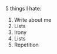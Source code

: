 <!---
T4I644noM3/T4I644noM3 is a ✨ special ✨ repository because its `README.md` (this file) appears on your GitHub profile.
You can click the Preview link to take a look at your changes.
Possible content:
- 👋 Hi, I’m @T4I644noM3
- 👀 I’m interested in ...
- 🌱 I’m currently learning ...
- 💞️ I’m looking to collaborate on ...
- 📫 How to reach me ...
--->

5 things I hate:
1. Write about me
2. Lists
3. Irony
4. Lists
5. Repetition
